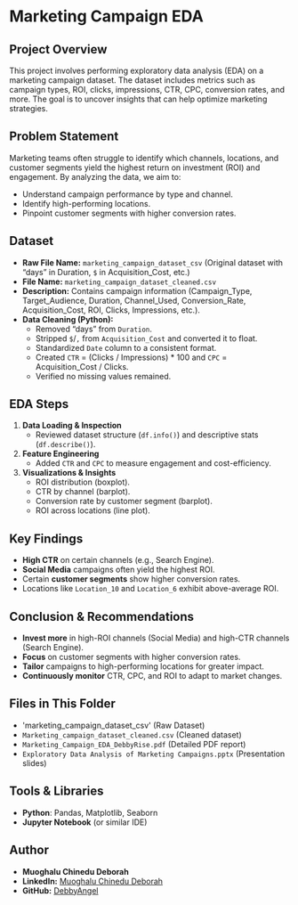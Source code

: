 # Marketing Campaign EDA

## Project Overview
This project involves performing exploratory data analysis (EDA) on a marketing campaign dataset. The dataset includes metrics such as campaign types, ROI, clicks, impressions, CTR, CPC, conversion rates, and more. The goal is to uncover insights that can help optimize marketing strategies.

## Problem Statement
Marketing teams often struggle to identify which channels, locations, and customer segments yield the highest return on investment (ROI) and engagement. By analyzing the data, we aim to:
- Understand campaign performance by type and channel.
- Identify high-performing locations.
- Pinpoint customer segments with higher conversion rates.

## Dataset
- **Raw File Name:** `marketing_campaign_dataset_csv` (Original dataset with “days” in Duration, `$` in Acquisition_Cost, etc.)
- **File Name:** `marketing_campaign_dataset_cleaned.csv`
- **Description:** Contains campaign information (Campaign_Type, Target_Audience, Duration, Channel_Used, Conversion_Rate, Acquisition_Cost, ROI, Clicks, Impressions, etc.).  
- **Data Cleaning (Python):**  
  - Removed “days” from `Duration`.  
  - Stripped `$`/`,` from `Acquisition_Cost` and converted it to float.  
  - Standardized `Date` column to a consistent format.  
  - Created `CTR` = (Clicks / Impressions) * 100 and `CPC` = Acquisition_Cost / Clicks.  
  - Verified no missing values remained.

## EDA Steps
1. **Data Loading & Inspection**  
   - Reviewed dataset structure (`df.info()`) and descriptive stats (`df.describe()`).
2. **Feature Engineering**  
   - Added `CTR` and `CPC` to measure engagement and cost-efficiency.
3. **Visualizations & Insights**  
   - ROI distribution (boxplot).  
   - CTR by channel (barplot).  
   - Conversion rate by customer segment (barplot).  
   - ROI across locations (line plot).

## Key Findings
- **High CTR** on certain channels (e.g., Search Engine).  
- **Social Media** campaigns often yield the highest ROI.  
- Certain **customer segments** show higher conversion rates.  
- Locations like `Location_10` and `Location_6` exhibit above-average ROI.

## Conclusion & Recommendations
- **Invest more** in high-ROI channels (Social Media) and high-CTR channels (Search Engine).  
- **Focus** on customer segments with higher conversion rates.  
- **Tailor** campaigns to high-performing locations for greater impact.  
- **Continuously monitor** CTR, CPC, and ROI to adapt to market changes.

## Files in This Folder
- 'marketing_campaign_dataset_csv' (Raw Dataset)
- `Marketing_campaign_dataset_cleaned.csv` (Cleaned dataset)
- `Marketing_Campaign_EDA_DebbyRise.pdf` (Detailed PDF report)
- `Exploratory Data Analysis of Marketing Campaigns.pptx` (Presentation slides)
  
## Tools & Libraries
- **Python**: Pandas, Matplotlib, Seaborn
- **Jupyter Notebook** (or similar IDE)

## Author
- **Muoghalu Chinedu Deborah**  
- **LinkedIn:** [Muoghalu Chinedu Deborah](https://www.linkedin.com/in/chinedu-muoghalu-321979b9)  
- **GitHub:** [DebbyAngel](https://github.com/DebbyAngel)
